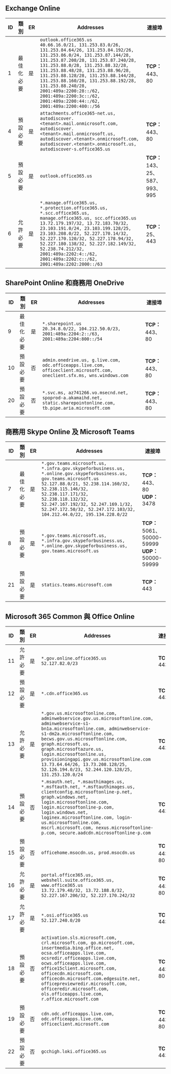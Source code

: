 <!--THIS FILE IS AUTOMATICALLY GENERATED. MANUAL CHANGES WILL BE OVERWRITTEN.-->
<!--Please contact the Office 365 Endpoints team with any questions.-->
<!--USGovGCCHigh endpoints version 2019082800-->
<!--File generated 2019-08-28 11:00:14.4791-->

## <a name="exchange-online"></a>Exchange Online

ID | 類別 | ER | Addresses | 連接埠
-- | -------------------- | --- | ------------------------------------------------------------------------------------------------------------------------------------------------------------------------------------------------------------------------------------------------------------------------------------------------------------------------------------------------------------------------------------------------------------------------------------------------ | -------------------------------
1 | 最佳化<BR>必要 | 是 | `outlook.office365.us`<BR>`40.66.16.0/21, 131.253.83.0/26, 131.253.84.64/26, 131.253.84.192/26, 131.253.86.0/24, 131.253.87.144/28, 131.253.87.208/28, 131.253.87.240/28, 131.253.88.0/28, 131.253.88.32/28, 131.253.88.48/28, 131.253.88.96/28, 131.253.88.128/28, 131.253.88.144/28, 131.253.88.160/28, 131.253.88.192/28, 131.253.88.240/28, 2001:489a:2200:28::/62, 2001:489a:2200:3c::/62, 2001:489a:2200:44::/62, 2001:489a:2200:400::/56` | **TCP：** 443、80
4 | 預設<BR>必要 | 是 | `attachments.office365-net.us, autodiscover.<tenant>.mail.onmicrosoft.com, autodiscover.<tenant>.mail.onmicrosoft.us, autodiscover.<tenant>.onmicrosoft.com, autodiscover.<tenant>.onmicrosoft.us, autodiscover-s.office365.us` | **TCP：** 443、80
5 | 預設<BR>必要 | 是 | `outlook.office365.us` | **TCP：** 143、25、587、993、995
6 | 允許<BR>必要 | 是 | `*.manage.office365.us, *.protection.office365.us, *.scc.office365.us, manage.office365.us, scc.office365.us`<BR>`13.72.179.197/32, 13.72.183.70/32, 23.103.191.0/24, 23.103.199.128/25, 23.103.208.0/22, 52.227.170.14/32, 52.227.170.120/32, 52.227.178.94/32, 52.227.180.138/32, 52.227.182.149/32, 52.238.74.212/32, 2001:489a:2202:4::/62, 2001:489a:2202:c::/62, 2001:489a:2202:2000::/63` | **TCP：** 25、443

## <a name="sharepoint-online-and-onedrive-for-business"></a>SharePoint Online 和商務用 OneDrive

ID | 類別 | ER | Addresses | 連接埠
-- | -------------------- | --- | ----------------------------------------------------------------------------------------------------------------------- | ----------------
9  | 最佳化<BR>必要 | 是 | `*.sharepoint.us`<BR>`20.34.8.0/22, 104.212.50.0/23, 2001:489a:2204:2::/63, 2001:489a:2204:800::/54` | **TCP：** 443、80
10  | 預設<BR>必要 | 否 | `admin.onedrive.us, g.live.com, odc.officeapps.live.com, officeclient.microsoft.com, oneclient.sfx.ms, wns.windows.com` | **TCP：** 443、80
20 | 預設<BR>必要 | 否 | `*.svc.ms, az741266.vo.msecnd.net, spoprod-a.akamaihd.net, static.sharepointonline.com, tb.pipe.aria.microsoft.com` | **TCP：** 443、80

## <a name="skype-for-business-online-and-microsoft-teams"></a>商務用 Skype Online 及 Microsoft Teams

ID | 類別 | ER | Addresses | 連接埠
-- | -------------------- | --- | --------------------------------------------------------------------------------------------------------------------------------------------------------------------------------------------------------------------------------------------------------------------------------------------------------------------------------- | --------------------------------------------------
7 | 最佳化<BR>必要 | 是 | `*.gov.teams.microsoft.us, *.infra.gov.skypeforbusiness.us, *.online.gov.skypeforbusiness.us, gov.teams.microsoft.us`<BR>`52.127.88.0/21, 52.238.114.160/32, 52.238.115.146/32, 52.238.117.171/32, 52.238.118.132/32, 52.247.167.192/32, 52.247.169.1/32, 52.247.172.50/32, 52.247.172.103/32, 104.212.44.0/22, 195.134.228.0/22` | **TCP：** 443、80<BR>**UDP：** 3478
8  | 預設<BR>必要 | 是 | `*.gov.teams.microsoft.us, *.infra.gov.skypeforbusiness.us, *.online.gov.skypeforbusiness.us, gov.teams.microsoft.us` | **TCP：** 5061、50000-59999<BR>**UDP：** 50000-59999
21 | 預設<BR>必要 | 是 | `statics.teams.microsoft.com` | **TCP：** 443

## <a name="microsoft-365-common-and-office-online"></a>Microsoft 365 Common 與 Office Online

ID | 類別 | ER | Addresses | 連接埠
-- | ------------------- | --- | --------------------------------------------------------------------------------------------------------------------------------------------------------------------------------------------------------------------------------------------------------------------------------------------------------------------------------------------------------------------------------------------------------------------- | ----------------
11 | 允許<BR>必要 | 是 | `*.gov.online.office365.us`<BR>`52.127.82.0/23` | **TCP：** 443
12 | 預設<BR>必要 | 是 | `*.cdn.office365.us` | **TCP：** 443
13 | 允許<BR>必要 | 是 | `*.gov.us.microsoftonline.com, adminwebservice.gov.us.microsoftonline.com, adminwebservice-s1-bn1a.microsoftonline.com, adminwebservice-s1-dm2a.microsoftonline.com, becws.gov.us.microsoftonline.com, graph.microsoft.us, graph.microsoftazure.us, login.microsoftonline.us, provisioningapi.gov.us.microsoftonline.com`<BR>`13.73.64.64/26, 13.73.208.128/25, 52.126.194.0/23, 52.244.120.128/25, 131.253.120.0/24` | **TCP：** 443
14 | 預設<BR>必要 | 否 | `*.msauth.net, *.msauthimages.us, *.msftauth.net, *.msftauthimages.us, clientconfig.microsoftonline-p.net, graph.windows.net, login.microsoftonline.com, login.microsoftonline-p.com, login.windows.net, loginex.microsoftonline.com, login-us.microsoftonline.com, mscrl.microsoft.com, nexus.microsoftonline-p.com, secure.aadcdn.microsoftonline-p.com` | **TCP：** 443
15 | 預設<BR>必要 | 否 | `officehome.msocdn.us, prod.msocdn.us` | **TCP：** 443、80
16 | 允許<BR>必要 | 是 | `portal.office365.us, webshell.suite.office365.us, www.office365.us`<BR>`13.72.179.48/32, 13.72.188.8/32, 52.227.167.206/32, 52.227.170.242/32` | **TCP：** 443、80
17 | 允許<BR>必要 | 是 | `*.osi.office365.us`<BR>`52.127.240.0/20` | **TCP：** 443
18 | 預設<BR>必要 | 否 | `activation.sls.microsoft.com, crl.microsoft.com, go.microsoft.com, insertmedia.bing.office.net, ocsa.officeapps.live.com, ocsredir.officeapps.live.com, ocws.officeapps.live.com, office15client.microsoft.com, officecdn.microsoft.com, officecdn.microsoft.com.edgesuite.net, officepreviewredir.microsoft.com, officeredir.microsoft.com, ols.officeapps.live.com, r.office.microsoft.com` | **TCP：** 443、80
19 | 預設<BR>必要 | 否 | `cdn.odc.officeapps.live.com, odc.officeapps.live.com, officeclient.microsoft.com` | **TCP：** 443、80
22 | 預設<BR>必要 | 否 | `gcchigh.loki.office365.us` | **TCP：** 443
